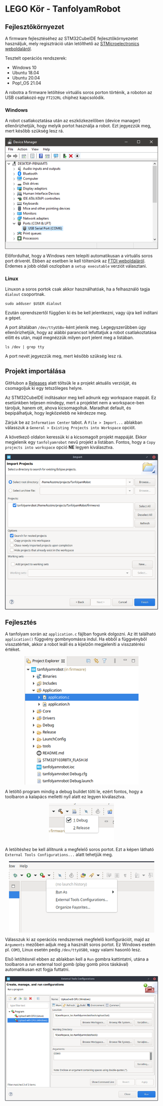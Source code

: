# LEGO Kör - TanfolyamRobot

## Fejlesztőkörnyezet

A firmware fejlesztéséhez az STM32CubeIDE fejlesztőkörnyezetet használjuk, mely regisztráció után letölthető az [STMicroelectronics weboldaláról](https://www.st.com/en/development-tools/stm32cubeide.html).

Tesztelt operációs rendszerek:
 * Windows 10
 * Ubuntu 18.04
 * Ubuntu 20.04
 * Pop!_OS 21.04

A robotra a firmware letöltése virtuális soros porton történik, a roboton az USB csatlakozó egy `FT232RL` chiphez kapcsolódik. 

### Windows

A robot csatlakoztatása után az eszközkezelőben (device manager) ellenőrizhetjük, hogy melyik portot használja a robot. Ezt jegyezzük meg, mert később szükség lesz rá.

<p align="center"><img src="docs/img/device_manager_com_port.png" align=center></p>

Előfordulhat, hogy a Windows nem telepíti automatikusan a virtuális soros port driverét. Ebben az esetben le kell töltenünk az [FTDI weboldaláról](https://ftdichip.com/drivers/vcp-drivers/). Érdemes a jobb oldali oszlopban a `setup executable` verziót választani.

### Linux
Linuxon a soros portok csak akkor használhatóak, ha a felhasználó tagja `dialout` csoportnak.

```
sudo adduser $USER dialout
```

Ezután oprendszertől függően ki és be kell jelentkezni, vagy újra kell indítani a gépet.

A port általában `/dev/ttyUSBx`-ként jelenik meg. Legegyszerűbben úgy ellenőrizhetjük, hogy az alábbi parancsot lefuttatjuk a robot csatlakoztatása előtt és után, majd megnézzük milyen port jelent meg a listában.
```
ls /dev | grep tty
```
A port nevét jegyezzük meg, mert később szükség lesz rá.


## Projekt importálása

GitHubon a [Releases](https://github.com/legokor/TanfolyamRobot/releases) alatt töltsük le a projekt aktuális verzióját, és csomagoljuk ki egy tetszőleges helyre.

Az STM32CubeIDE indításakor meg kell adnunk egy workspace mappát. Ez esetünkben teljesen mindegy, mert a projektet nem a workspace-ben tároljuk, hanem ott, ahova kicsomagoltuk. Maradhat default, és bepipálhatjuk, hogy legközelebb ne kérdezze meg.

Zárjuk be az `Information Center` tabot. A `File > Import...` ablakban válasszuk a `General > Existing Projects into Workspace` opciót.

A következő oldalon keressük ki a kicsomagolt projekt mappáját. Ekkor megjelenik egy `tanfolyamrobot` nevű projekt a listában. Fontos, hogy a `Copy projects into workspace` opció **NE** legyen kiválasztva.

<p align="center"><img src="docs/img/import_project.png" align=center></p>


## Fejlesztés

A tanfolyam során az `application.c` fájlban fogunk dolgozni. Az itt található `application()` függvény gombnyomásra indul. Ha ebből a függvényből visszatértek, akkor a robot leáll és a kijelzőn megjeleníti a visszatérési értéket.

<p align="center"><img src="docs/img/appplication_source_file.png" align=center></p>

A letöltő program mindig a debug buildet tölti le, ezért fontos, hogy a toolbaron a kalapács melletti nyíl alatt ez legyen kiválasztva.

<p align="center"><img src="docs/img/debug_build.png" align=center></p>

A letöltéshez be kell állítnunk a megfelelő soros portot. Ezt a képen látható `External Tools Configurations...` alatt tehetjük meg.

<p align="center"><img src="docs/img/external_tools.png" align=center></p>

Válasszuk ki az operációs rendszernek megfelelő konfigurációt, majd az `Arguments` mezőben adjuk meg a használt soros portot. Ez Windows esetén pl. `COM3`, Linux esetén pedig `/dev/ttyUSB0`, vagy valami hasonló lesz.

Első letöltésnél ebben az ablakban kell a `Run` gombra kattintatni, utána a toolbaron a run external tool gomb (play gomb piros táskával) automatikusan ezt fogja futtatni.

<p align="center"><img src="docs/img/external_tools_config.png" align=center></p>


